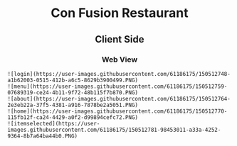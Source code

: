 <h1 align="center">Con Fusion Restaurant</h1>    
<h2 align="center">Client Side</h2> 


<div style="margin : 0px auto;">

<h3 align="center">Web View</h3> 

	![login](https://user-images.githubusercontent.com/61186175/150512748-a1b62003-0515-412b-a6c5-8629b3900499.PNG)
	![menu](https://user-images.githubusercontent.com/61186175/150512759-07689319-ce24-4b11-9f72-48b115f7b870.PNG)
	![about](https://user-images.githubusercontent.com/61186175/150512764-2e3eb22a-37f5-4381-a916-7878be2a5051.PNG)
	![home](https://user-images.githubusercontent.com/61186175/150512770-115fb12f-ca24-4429-a0f2-d99894cefc72.PNG)
	![itemselected](https://user-images.githubusercontent.com/61186175/150512781-98453011-a33a-4252-9364-8b7a64ba44b0.PNG)
  
</div>


